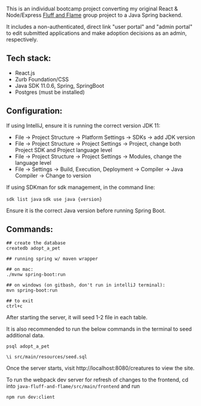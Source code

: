 This is an individual bootcamp project converting my original React & Node/Express [Fluff and Flame](https://github.com/ann-codes/fluff-and-flame) group project to a Java Spring backend.

It includes a non-authenticated, direct link "user portal" and "admin portal" to edit submitted applications and make adoption decisions as an admin, respectively. 

## Tech stack: 
- React.js
- Zurb Foundation/CSS
- Java SDK 11.0.6, Spring, SpringBoot
- Postgres (must be installed)

## Configuration:

If using IntelliJ, ensure it is running the correct version JDK 11: 

- File -> Project Structure -> Platform Settings -> SDKs -> add JDK version
- File -> Project Structure -> Project Settings -> Project, change both Project SDK and Project language level
- File -> Project Structure -> Project Settings -> Modules, change the language level
- File -> Settings -> Build, Execution, Deployment -> Compiler -> Java Compiler -> Change to version

If using SDKman for sdk management, in the command line: 

`sdk list java` 
`sdk use java {version}`

Ensure it is the correct Java version before running Spring Boot. 

## Commands: 

```
## create the database
createdb adopt_a_pet

## running spring w/ maven wrapper

## on mac:
./mvnw spring-boot:run

## on windows (on gitbash, don't run in intelliJ terminal):
mvn spring-boot:run

## to exit
ctrl+c
```

After starting the server, it will seed 1-2 file in each table.

It is also recommended to run the below commands in the terminal to seed additional data.

```
psql adopt_a_pet

\i src/main/resources/seed.sql
```

Once the server starts, visit http://localhost:8080/creatures to view the site.

To run the webpack dev server for refresh of changes to the frontend, cd into `java-fluff-and-flame/src/main/frontend` and run 
```
npm run dev:client
```
